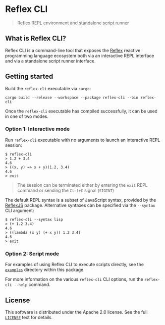 # Reflex CLI

> Reflex REPL environment and standalone script runner

## What is Reflex CLI?

Reflex CLI is a command-line tool that exposes the [Reflex](..) reactive programming language ecosystem both via an interactive REPL interface and via a standalone script runner interface.

## Getting started

Build the `reflex-cli` executable via `cargo`:

```shell
cargo build --release --workspace --package reflex-cli --bin reflex-cli
```

Once the `reflex-cli` executable has compiled successfully, it can be used in one of two modes.

### Option 1: Interactive mode

Run `reflex-cli` executable with no arguments to launch an interactive REPL session:

```shell
$ reflex-cli
> 1.2 + 3.4
4.6
> ((x, y) => x + y)(1.2, 3.4)
4.6
> exit
```
> The session can be terminated either by entering the `exit` REPL command or sending the `Ctrl+C` signal (`SIGINT`)

The default REPL syntax is a subset of JavaScript syntax, provided by the [ReflexJS](../reflex-js) package. Alternative syntaxes can be specified via the `--syntax` CLI argument:

```shell
$ reflex-cli --syntax lisp
> (+ 1.2 3.4)
4.6
> ((lambda (x y) (+ x y)) 1.2 3.4)
4.6
> exit
```

### Option 2: Script mode

For examples of using Reflex CLI to execute scripts directly, see the [`examples`](./examples) directory within this package.

For more information on the various `reflex-cli` CLI options, run the `reflex-cli --help` command.

## License

This software is distributed under the Apache 2.0 license. See the full [`LICENSE`](./LICENSE) text for details.
